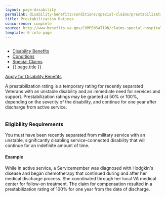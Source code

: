 ```yaml
---
layout: page-disability
permalink: disability-benefits/conditions/special-claims/prestabilization/index.html
title: Prestabilization Ratings
concurrence: complete
source: http://www.benefits.va.gov/COMPENSATION/claims-special-hospital_treatment.asp
template: 6-info-page
---
```


<div class="splash" markdown="0">
<div class="row" markdown="0">
<div class="small-12 columns" markdown="0">

<ul class="breadcrumbs" role="menubar" aria-label="Primary">
<li class="parent"><a href="{{ site.url }}/disability-benefits/">Disability Benefits</a></li>
<li class="parent"><a href="{{ site.url }}/disability-benefits/conditions/">Conditions</a></li>
<li class="parent"><a href="{{ site.url }}/disability-benefits/conditions/special-claims/">Special Claims</a></li>
<li class="active">{{ page.title }}</li>
</ul>

</div>
</div>
</div>

<div class="main" role="main" markdown="0">

<div class="action-bar">
  <div class="row">
    <div class="small-12 columns">
      <a class="usa-button-primary" href="{{ site.url}}/disability-benefits/get/">Apply for Disability Benefits</a>
    </div>
  </div>  
</div>

<div class="section one" markdown="0">
<div class="primary" markdown="0">
<div class="row" markdown="0">
<div class="small-12 columns" div markdown="1">

A prestabilization rating is a temporary rating for recently separated Veterans with an unstable disability and an immediate need for services and support. Prestabilization ratings may be granted at 50% or 100%, depending on the severity of the disability, and continue for one year after discharge from active service.

</div>

<div class="small-12 columns">

<div class="call-out" markdown="1">

### Eligibility Requirements

You must have been recently separated from military service with an unstable, significantly disabling service-connected disability that will continue for an indefinite amount of time.


#### Example

While in active service, a Servicemember was diagnosed with Hodgkin's disease and began chemotherapy that continued during and after her medical discharge process. She coordinated through her local VA medical center for follow-on treatment. The claim for compensation resulted in a prestabilization rating of 100% for one year from the date of discharge.

</div>

</div>

</div>


</div>
</div>
</div>
</div>

</div>
